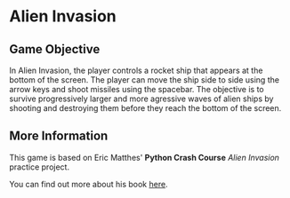 # Alien Invasion 

## Game Objective
In Alien Invasion, the player controls a rocket ship that appears at the bottom of the screen. The player can move the ship side to side using the arrow keys and shoot missiles using the spacebar. The objective is to survive progressively larger and more agressive waves of alien ships by shooting and destroying them before they reach the bottom of the screen.

## More Information
This game is based on Eric Matthes' **Python Crash Course** *Alien Invasion* practice project. 

You can find out more about his book [here](https://ehmatthes.github.io/pcc/). 


